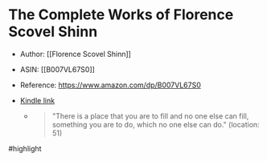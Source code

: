 # The Complete Works of Florence Scovel Shinn

* Author: [[Florence Scovel Shinn]]
* ASIN: [[B007VL67S0]]
* Reference: https://www.amazon.com/dp/B007VL67S0
* [Kindle link](kindle://book?action=open&asin=B007VL67S0)


  - > "There is a place that you are to fill and no one else can fill, something you are to do, which no one else can do." (location: 51)


#highlight